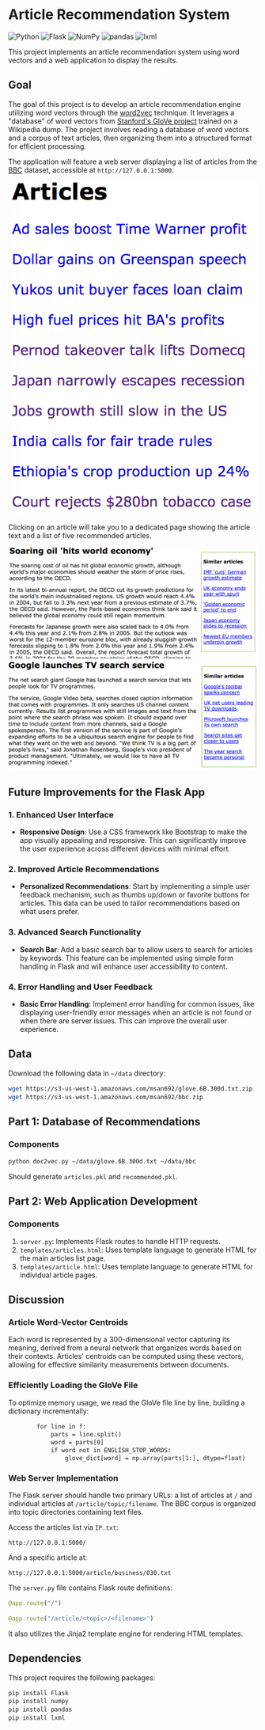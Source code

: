 # Article Recommendation System

![Python](https://img.shields.io/badge/Python-blue)
![Flask](https://img.shields.io/badge/Flask-orange)
![NumPy](https://img.shields.io/badge/NumPy-red)
![pandas](https://img.shields.io/badge/pandas-green)
![lxml](https://img.shields.io/badge/lxml-lightgrey)

This project implements an article recommendation system using word vectors and a web application to display the results.

## Goal

The goal of this project is to develop an article recommendation engine utilizing word vectors through the [word2vec](http://arxiv.org/pdf/1301.3781.pdf) technique. It leverages a "database" of word vectors from [Stanford's GloVe project](https://nlp.stanford.edu/projects/glove/) trained on a Wikipedia dump. The project involves reading a database of word vectors and a corpus of text articles, then organizing them into a structured format for efficient processing.

The application will feature a web server displaying a list of articles from the [BBC](http://mlg.ucd.ie/datasets/bbc.html) dataset, accessible at `http://127.0.0.1:5000`.

![Articles List](./figures/articles.png)

Clicking on an article will take you to a dedicated page showing the article text and a list of five recommended articles.

![Article Page](./figures/article1.png)
![Article Recommendations](./figures/article2.png)

## Future Improvements for the Flask App

### 1. Enhanced User Interface
- **Responsive Design**: Use a CSS framework like Bootstrap to make the app visually appealing and responsive. This can significantly improve the user experience across different devices with minimal effort.

### 2. Improved Article Recommendations
- **Personalized Recommendations**: Start by implementing a simple user feedback mechanism, such as thumbs up/down or favorite buttons for articles. This data can be used to tailor recommendations based on what users prefer.

### 3. Advanced Search Functionality
- **Search Bar**: Add a basic search bar to allow users to search for articles by keywords. This feature can be implemented using simple form handling in Flask and will enhance user accessibility to content.

### 4. Error Handling and User Feedback
- **Basic Error Handling**: Implement error handling for common issues, like displaying user-friendly error messages when an article is not found or when there are server issues. This can improve the overall user experience.

## Data
Download the following data in `~/data` directory:

```bash
wget https://s3-us-west-1.amazonaws.com/msan692/glove.6B.300d.txt.zip
wget https://s3-us-west-1.amazonaws.com/msan692/bbc.zip
```

## Part 1: Database of Recommendations

### Components

```bash
python doc2vec.py ~/data/glove.6B.300d.txt ~/data/bbc
```

Should generate `articles.pkl` and `recommended.pkl`.

## Part 2: Web Application Development

### Components

1. `server.py`: Implements Flask routes to handle HTTP requests.
2. `templates/articles.html`: Uses template language to generate HTML for the main articles list page.
3. `templates/article.html`: Uses template language to generate HTML for individual article pages.

## Discussion

### Article Word-Vector Centroids

Each word is represented by a 300-dimensional vector capturing its meaning, derived from a neural network that organizes words based on their contexts. Articles' centroids can be computed using these vectors, allowing for effective similarity measurements between documents.

### Efficiently Loading the GloVe File

To optimize memory usage, we read the GloVe file line by line, building a dictionary incrementally:

```
        for line in f:
            parts = line.split()
            word = parts[0]
            if word not in ENGLISH_STOP_WORDS:
                glove_dict[word] = np.array(parts[1:], dtype=float)
```

### Web Server Implementation

The Flask server should handle two primary URLs: a list of articles at `/` and individual articles at `/article/topic/filename`. The BBC corpus is organized into topic directories containing text files.

Access the articles list via `IP.txt`:

```
http://127.0.0.1:5000/
```

And a specific article at:

```
http://127.0.0.1:5000/article/business/030.txt
```

The `server.py` file contains Flask route definitions:

```python
@app.route("/")
```

```python
@app.route("/article/<topic>/<filename>")
```

It also utilizes the Jinja2 template engine for rendering HTML templates.

## Dependencies

This project requires the following packages:

```bash
pip install Flask
pip install numpy
pip install pandas
pip install lxml
```
